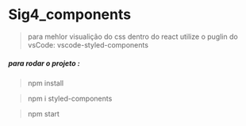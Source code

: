 # Sig4_components
> para mehlor visualição do css dentro do react utilize o puglin do vsCode: vscode-styled-components
##### para rodar o projeto :
> npm install

> npm i styled-components

> npm start

